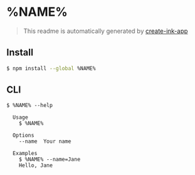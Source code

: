 # %NAME%

> This readme is automatically generated by [create-ink-app](https://github.com/vadimdemedes/create-ink-app)

## Install

```bash
$ npm install --global %NAME%
```

## CLI

```
$ %NAME% --help

  Usage
    $ %NAME%

  Options
    --name  Your name

  Examples
    $ %NAME% --name=Jane
    Hello, Jane
```
